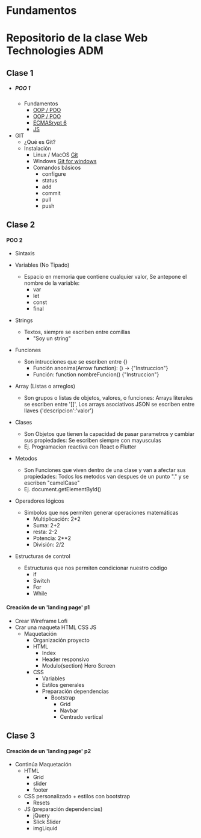 # Fundamentos

# Repositorio de la clase Web Technologies ADM

## **Clase 1**
- ##### POO 1
  - Fundamentos
    - [OOP / POO](https://codesolt.com/tutoriales/fundamentos/programacion-orientada-objetos/)
    - [OOP / POO](https://msdn.microsoft.com/es-es/library/bb972232.aspx)
    - [ECMASrypt 6](https://www.youtube.com/watch?v=OjMZg9gTLgw)  
    - [JS](https://www.youtube.com/watch?v=k9wTpG8NI4Q)  
- GIT
  - ¿Qué es Git?
  - Instalación
    - Linux / MacOS [Git](https://www.google.com/url?sa=t&rct=j&q=&esrc=s&source=web&cd=4&cad=rja&uact=8&ved=2ahUKEwjtgsPUycDeAhVFSq0KHS-IBywQFjADegQIBBAB&url=https%3A%2F%2Fgit-scm.com%2Fbook%2Fen%2Fv2%2FGetting-Started-Installing-Git&usg=AOvVaw34_NoLPGdtnUVR92ZCaR9H)
    - Windows [Git for windows](https://gitforwindows.org/)
    - Comandos básicos
      - configure
      - status
      - add
      - commit
      - pull
      - push

## **Clase 2**
#### POO 2
- Sintaxis
 - Variables (No Tipado)
   - Espacio en memoria que contiene cualquier valor, Se antepone el nombre de la variable:
     - var
     - let
     - const
     - final
 - Strings
   - Textos, siempre se escriben entre comillas
     - "Soy un string"     
 - Funciones
   - Son intrucciones que se escriben entre {}
     - Función anonima(Arrow function): () -> {"Instruccion"}
     - Función: function nombreFuncion() {"Instruccion"}

 - Array (Listas o arreglos)
   - Son grupos o listas de objetos, valores, o funciones: Arrays literales se escriben entre '[]', Los arrays asociativos JSON se escriben entre llaves {'descripcion':'valor'}

 - Clases
   - Son Objetos que tienen la capacidad de pasar parametros y cambiar sus propiedades: Se escriben siempre con mayusculas
    - Ej. Programacion reactiva con React o Flutter   

 - Metodos
   - Son Funciones que viven dentro de una clase y van a afectar sus propiedades: Todos los metodos van despues de un punto "." y se escriben "camelCase"
   - Ej. document.getElementById()

 - Operadores lógicos
   - Simbolos que nos permiten generar operaciones matemáticas
     - Multiplicación: 2*2
     - Suma: 2+2
     - resta: 2-2
     - Potencia: 2**2
     - División: 2/2

  - Estructuras de control
    - Estructuras que nos permiten condicionar nuestro código
      - if
      - Switch
      - For
      - While

#### Creación de un 'landing page' p1
- Crear Wireframe Lofi
- Crar una maqueta HTML CSS JS
  - Maquetación
    - Organización proyecto
    - HTML
      - Index
      - Header responsivo
      - Modulo(section) Hero Screen
    - CSS
      - Variables
      - Estilos generales
      - Preparación dependencias
          - Bootstrap
            - Grid
            - Navbar
            - Centrado vertical

## **Clase 3**
#### Creación de un 'landing page' p2
- Continúa Maquetación
  - HTML
    - Grid
    - slider
    - footer
  - CSS personalizado + estilos con bootstrap
    - Resets
  - JS (preparación dependencias)
    - jQuery
    - Slick Slider
    - imgLiquid

